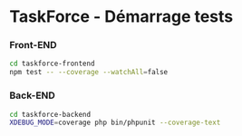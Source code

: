 # TaskForce - Démarrage tests

### Front-END
```bash
cd taskforce-frontend
npm test -- --coverage --watchAll=false
```

### Back-END
```bash
cd taskforce-backend
XDEBUG_MODE=coverage php bin/phpunit --coverage-text
```

 